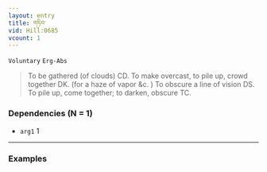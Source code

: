 ```yaml
---
layout: entry
title: གཏིབ་
vid: Hill:0685
vcount: 1
---
```

`Voluntary` `Erg-Abs`
> To be gathered (of clouds) CD\.
 To make overcast, to pile up, crowd together DK\.
 (for a haze of vapor &c\.
) To obscure a line of vision DS\.
 To pile up, come together; to darken, obscure TC\.

### Dependencies (N = 1)
* `arg1` 1

---

### Examples



